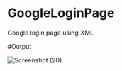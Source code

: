 # GoogleLoginPage
Google login page using XML

#Output

![Screenshot (20)](https://github.com/Pujjaa/GoogleLoginPage/assets/90548003/58ebb951-36cf-4b98-a9c2-900f8d6341dd)
